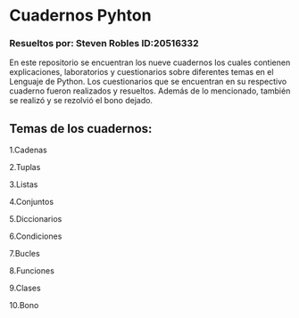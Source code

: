 # Cuadernos Pyhton
### Resueltos por: Steven Robles ID:20516332

En este repositorio se encuentran los nueve cuadernos los cuales contienen explicaciones, laboratorios y cuestionarios sobre diferentes temas en el Lenguaje de Python. Los cuestionarios que se encuentran en su respectivo cuaderno fueron realizados y resueltos. Además de lo mencionado, también se realizó y se rezolvió el bono dejado.

## Temas de los cuadernos:

1.Cadenas

2.Tuplas  
  
3.Listas

4.Conjuntos

5.Diccionarios

6.Condiciones

7.Bucles

8.Funciones

9.Clases

10.Bono
